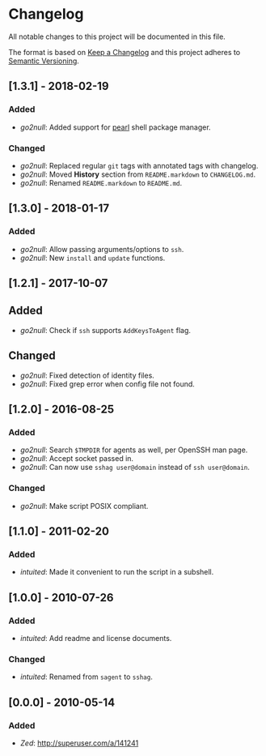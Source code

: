 # Changelog

All notable changes to this project will be documented in this file.

The format is based on [Keep a Changelog]
and this project adheres to [Semantic Versioning].


## [1.3.1] - 2018-02-19
### Added
- *go2null*: Added support for [pearl] shell package manager.

### Changed
- *go2null*: Replaced regular `git` tags with annotated tags with changelog.
- *go2null*: Moved **History** section from `README.markdown` to `CHANGELOG.md`.
- *go2null*: Renamed `README.markdown` to `README.md`.


## [1.3.0] - 2018-01-17
### Added
- *go2null*: Allow passing arguments/options to `ssh`.
- *go2null*: New `install` and `update` functions.


## [1.2.1] - 2017-10-07
## Added
- *go2null*: Check if `ssh` supports `AddKeysToAgent` flag.

## Changed
- *go2null*: Fixed detection of identity files.
- *go2null*: Fixed grep error when config file not found.


## [1.2.0] - 2016-08-25
### Added
- *go2null*: Search `$TMPDIR` for agents as well, per OpenSSH man page.
- *go2null*: Accept socket passed in.
- *go2null*: Can now use `sshag user@domain` instead of `ssh user@domain`.

### Changed
- *go2null*: Make script POSIX compliant.


## [1.1.0] - 2011-02-20
### Added
- *intuited*: Made it convenient to run the script in a subshell.


## [1.0.0] - 2010-07-26
### Added
- *intuited*: Add readme and license documents.

### Changed
- *intuited*: Renamed from `sagent` to `sshag`.


## [0.0.0] - 2010-05-14
### Added
- *Zed*: http://superuser.com/a/141241


[Keep a Changelog]: http://keepachangelog.com
[Semantic Versioning]: http://semver.org
[pearl]: https://github.com/pearl-core/pearl#installation
